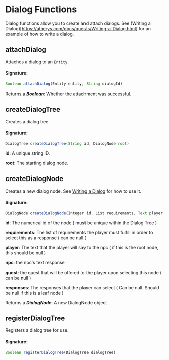 # Dialog Functions
 Dialog functions allow you to create and attach dialogs. See (Writing a Dialog)[https://atherys.com/docs/quests/Writing-a-Dialog.html]
 for an example of how to write a dialog.

## attachDialog

Attaches a dialog to an `Entity`.

#### Signature:
```js
Boolean attachDialog(Entity entity, String dialogId)
```

Returns a _**Boolean**_: Whether the attachment was successful.

## createDialogTree

Creates a dialog tree.

#### Signature:
```js
DialogTree createDialogTree(String id, DialogNode root)
```

**id**: A unique string ID.

**root**: The starting dialog node.

## createDialogNode

Creates a new dialog node. See
 [Writing a Dialog](https://atherys.com/docs/quests/Writing-a-Dialog.html) for how to use it.

#### Signature:
```js
DialogNode createDialogNode(Integer id, List requirements, Text player, List npc, Quest quest, List responses)
```

**id**:           The numerical id of the node ( must be unique within the Dialog Tree )

**requirements**: The list of requirements the player must fulfill in order to select this as a response ( can be null )

**player**:       The text that the player will say to the npc ( if this is the root node, this should be null )

**npc**:          the npc's text response

**quest**:        the quest that will be offered to the player upon selecting this node ( can be null )

**responses**:    The responses that the player can select ( Can be null. Should be null if this is a leaf node )

Returns a _**DialogNode**_: A new DialogNode object

## registerDialogTree

Registers a dialog tree for use.

#### Signature:
```js
Boolean registerDialogTree(DialogTree dialogTree)
```

